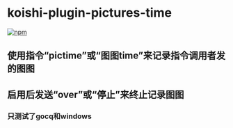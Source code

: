 # koishi-plugin-pictures-time

[![npm](https://img.shields.io/npm/v/koishi-plugin-pictures-time?style=flat-square)](https://www.npmjs.com/package/koishi-plugin-pictures-time)
## 使用指令“pictime”或“图图time”来记录指令调用者发的图图
## 启用后发送“over”或“停止”来终止记录图图
### 只测试了gocq和windows
